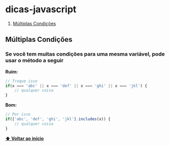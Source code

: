 # dicas-javascript

1. [Múltiplas Condições](#multiplas-condicoes)

## **Múltiplas Condições**

### Se você tem muitas condições para uma mesma variável, pode usar o método a seguir

**Ruim:**

```javascript
// Troque isso
if(x === 'abc' || x === 'def' || x === 'ghi' || x === 'jkl') {
    // qualquer coisa
}
```

**Bom:**

```javascript
// Por isso
if(['abc', 'def', 'ghi', 'jkl'].includes(x)) {
    // qualquer coisa
}
```

**[⬆ Voltar ao início](#dicas-javascript)**